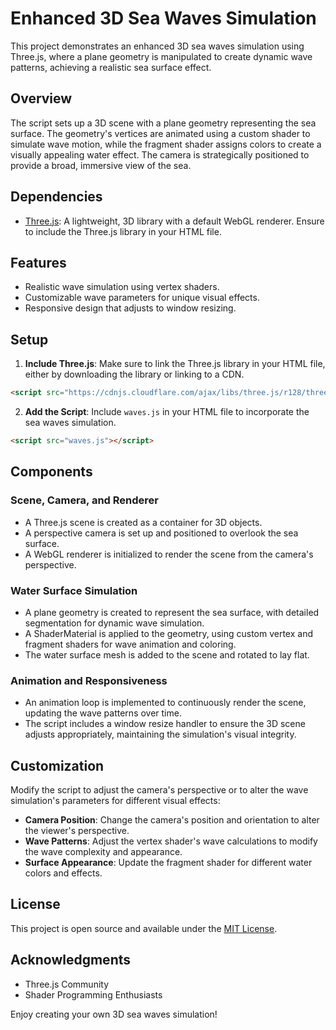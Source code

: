 # Enhanced 3D Sea Waves Simulation

This project demonstrates an enhanced 3D sea waves simulation using Three.js, where a plane geometry is manipulated to create dynamic wave patterns, achieving a realistic sea surface effect.

## Overview

The script sets up a 3D scene with a plane geometry representing the sea surface. The geometry's vertices are animated using a custom shader to simulate wave motion, while the fragment shader assigns colors to create a visually appealing water effect. The camera is strategically positioned to provide a broad, immersive view of the sea.

## Dependencies

- [Three.js](https://threejs.org/): A lightweight, 3D library with a default WebGL renderer. Ensure to include the Three.js library in your HTML file.

## Features

- Realistic wave simulation using vertex shaders.
- Customizable wave parameters for unique visual effects.
- Responsive design that adjusts to window resizing.

## Setup

1. **Include Three.js**: Make sure to link the Three.js library in your HTML file, either by downloading the library or linking to a CDN.

```html
<script src="https://cdnjs.cloudflare.com/ajax/libs/three.js/r128/three.min.js"></script>
```

2. **Add the Script**: Include `waves.js` in your HTML file to incorporate the sea waves simulation.

```html
<script src="waves.js"></script>
```

## Components

### Scene, Camera, and Renderer

- A Three.js scene is created as a container for 3D objects.
- A perspective camera is set up and positioned to overlook the sea surface.
- A WebGL renderer is initialized to render the scene from the camera's perspective.

### Water Surface Simulation

- A plane geometry is created to represent the sea surface, with detailed segmentation for dynamic wave simulation.
- A ShaderMaterial is applied to the geometry, using custom vertex and fragment shaders for wave animation and coloring.
- The water surface mesh is added to the scene and rotated to lay flat.

### Animation and Responsiveness

- An animation loop is implemented to continuously render the scene, updating the wave patterns over time.
- The script includes a window resize handler to ensure the 3D scene adjusts appropriately, maintaining the simulation's visual integrity.

## Customization

Modify the script to adjust the camera's perspective or to alter the wave simulation's parameters for different visual effects:

- **Camera Position**: Change the camera's position and orientation to alter the viewer's perspective.
- **Wave Patterns**: Adjust the vertex shader's wave calculations to modify the wave complexity and appearance.
- **Surface Appearance**: Update the fragment shader for different water colors and effects.

## License

This project is open source and available under the [MIT License](LICENSE).

## Acknowledgments

- Three.js Community
- Shader Programming Enthusiasts

Enjoy creating your own 3D sea waves simulation!
